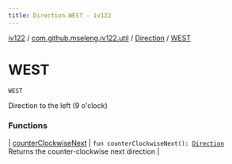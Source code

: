 ```yaml
---
title: Direction.WEST - iv122
---
```


[iv122](../../../index.md) / [com.github.mseleng.iv122.util](../../index.md) / [Direction](../index.md) / [WEST](.)

# WEST

`WEST`

Direction to the left (9 o'clock)

### Functions

| [counterClockwiseNext](counter-clockwise-next.md) | `fun counterClockwiseNext(): `[`Direction`](../index.md)<br>Returns the counter-clockwise next direction |

